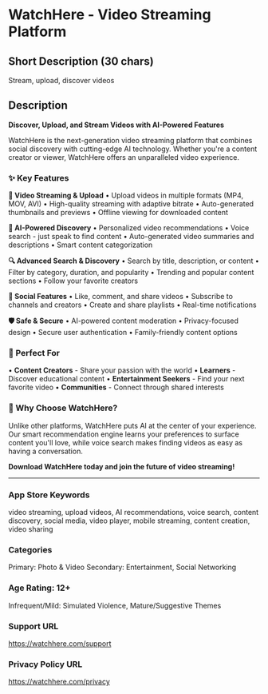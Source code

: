 # WatchHere - Video Streaming Platform

## Short Description (30 chars)
Stream, upload, discover videos

## Description

**Discover, Upload, and Stream Videos with AI-Powered Features**

WatchHere is the next-generation video streaming platform that combines social discovery with cutting-edge AI technology. Whether you're a content creator or viewer, WatchHere offers an unparalleled video experience.

### ✨ Key Features

**🎥 Video Streaming & Upload**
• Upload videos in multiple formats (MP4, MOV, AVI)
• High-quality streaming with adaptive bitrate
• Auto-generated thumbnails and previews
• Offline viewing for downloaded content

**🤖 AI-Powered Discovery**
• Personalized video recommendations
• Voice search - just speak to find content
• Auto-generated video summaries and descriptions
• Smart content categorization

**🔍 Advanced Search & Discovery**
• Search by title, description, or content
• Filter by category, duration, and popularity
• Trending and popular content sections
• Follow your favorite creators

**👥 Social Features**
• Like, comment, and share videos
• Subscribe to channels and creators
• Create and share playlists
• Real-time notifications

**🛡️ Safe & Secure**
• AI-powered content moderation
• Privacy-focused design
• Secure user authentication
• Family-friendly content options

### 🎯 Perfect For

• **Content Creators** - Share your passion with the world
• **Learners** - Discover educational content
• **Entertainment Seekers** - Find your next favorite video
• **Communities** - Connect through shared interests

### 🚀 Why Choose WatchHere?

Unlike other platforms, WatchHere puts AI at the center of your experience. Our smart recommendation engine learns your preferences to surface content you'll love, while voice search makes finding videos as easy as having a conversation.

**Download WatchHere today and join the future of video streaming!**

---

### App Store Keywords
video streaming, upload videos, AI recommendations, voice search, content discovery, social media, video player, mobile streaming, content creation, video sharing

### Categories
Primary: Photo & Video
Secondary: Entertainment, Social Networking

### Age Rating: 12+
Infrequent/Mild: Simulated Violence, Mature/Suggestive Themes

### Support URL
https://watchhere.com/support

### Privacy Policy URL
https://watchhere.com/privacy